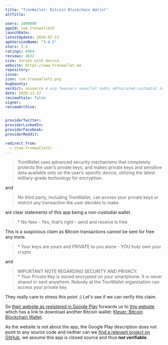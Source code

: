 ```yaml
---
title: "TronWallet: Bitcoin Blockchain Wallet"
altTitle: 

users: 1000000
appId: com.tronwallet2
launchDate: 
latestUpdate: 2020-07-23
apkVersionName: "3.4.5"
stars: 3.9
ratings: 8464
reviews: 4632
size: Varies with device
website: https://www.tronwallet.me
repository: 
issue: 
icon: com.tronwallet2.png
bugbounty: 
verdict: nosource # wip fewusers nowallet nobtc obfuscated custodial nosource nonverifiable reproducible bounty defunct
date: 2020-11-17
reviewStale: false
signer: 
reviewArchive:


providerTwitter: 
providerLinkedIn: 
providerFacebook: 
providerReddit: 

redirect_from:
  - /com.tronwallet2/
---
```



> TronWallet uses advanced security mechanisms that completely protects the
  user’s private keys, and makes private keys and sensitive data available only
  on the user’s specific device, utilizing the latest military-grade technology
  for encryption.

and

> No third party, including TronWallet, can access your private keys or restrict
  any transaction the user decides to make.

are clear statements of this app being a non-custodial wallet.

> \* No fees - Yes, that’s right - send and receive is free

This is a suspicious claim as Bitcoin transactions cannot be sent for free any
more.

> \* Your keys are yours and PRIVATE to you alone - YOU truly own your crypto

and

> IMPORTANT NOTE REGARDING SECURITY AND PRIVACY:<br>
  \* Your Private Key is stored encrypted on your smartphone. It is never shared
  or sent anywhere. Nobody at the TronWallet organization can access your
  private key.

They really care to stress this point :) Let's see if we can verify this claim.

So [their website as registered in Google Play](https://www.tronwallet.me/)
forwards us to [this website](https://klever.io/en/) which has a link to
download another Bitcoin wallet:
[Klever: Bitcoin Blockchain Wallet](/cash.klever.blockchain.wallet/).

As the website is not about the app, the Google Play description does not
point to any source code and neither can we
[find a relevant project on GitHub](https://github.com/search?q=%22com.tronwallet2%22&type=code),
we assume this app is closed source and thus **not verifiable**.
